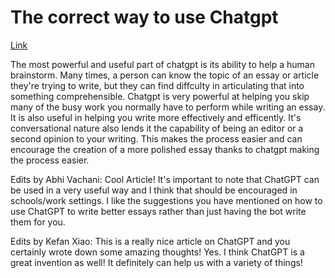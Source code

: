 # The correct way to use Chatgpt 

[Link](https://www.pbs.org/newshour/science/analysis-chatgpt-is-great-at-what-its-designed-to-do-youre-just-using-it-wrong)

The most powerful and useful part of chatgpt is its ability to help a human brainstorm. Many times, a person can know the topic of an essay or article they're trying to write, but
they can find diffculty in articulating that into something comprehensible. Chatgpt is very powerful at helping you skip many of the busy work you normally have to perform while writing 
an essay. It is also useful in helping you write more effectively and efficently. It's conversational nature also lends it the capability of being an editor or a second opinion to your writing. 
This makes the process easier and can encourage the creation of a more polished essay thanks to chatgpt making the process easier. 

Edits by Abhi Vachani:
Cool Article! It's important to note that ChatGPT can be used in a very useful way and I think that should be encouraged in schools/work settings. I like the suggestions you have mentioned on how to use ChatGPT to write better essays rather than just having the bot write them for you.  

Edits by Kefan Xiao:
This is a really nice article on ChatGPT and you certainly wrote down some amazing thoughts! Yes. I think ChatGPT is a great invention as well! It definitely can help us with a variety of things!